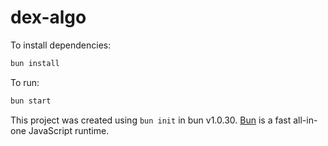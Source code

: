 # dex-algo

To install dependencies:

```bash
bun install
```

To run:

```bash
bun start
```

This project was created using `bun init` in bun v1.0.30. [Bun](https://bun.sh) is a fast all-in-one JavaScript runtime.
